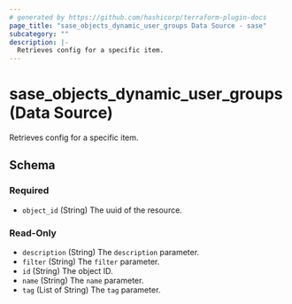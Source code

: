 ```yaml
---
# generated by https://github.com/hashicorp/terraform-plugin-docs
page_title: "sase_objects_dynamic_user_groups Data Source - sase"
subcategory: ""
description: |-
  Retrieves config for a specific item.
---
```


# sase_objects_dynamic_user_groups (Data Source)

Retrieves config for a specific item.



<!-- schema generated by tfplugindocs -->
## Schema

### Required

- `object_id` (String) The uuid of the resource.

### Read-Only

- `description` (String) The `description` parameter.
- `filter` (String) The `filter` parameter.
- `id` (String) The object ID.
- `name` (String) The `name` parameter.
- `tag` (List of String) The `tag` parameter.


